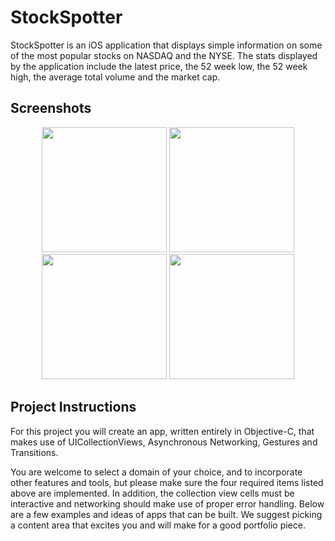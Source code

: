 # StockSpotter
StockSpotter is an iOS application that displays simple information on some of the most popular stocks on NASDAQ and the NYSE. The stats displayed by the application include the latest price, the 52 week low, the 52 week high, the average total volume and the market cap.

## Screenshots
<p align="center"><img src="https://i.imgur.com/l2Vm2m3.png" width="200"> <img src="https://i.imgur.com/ZYy1NpU.png" width="200"> <img src="https://i.imgur.com/YoDnID1.png" width="200"> <img src="https://i.imgur.com/wlRF2MD.png" width="200"></p>

## Project Instructions
For this project you will create an app, written entirely in Objective-C, that makes use of UICollectionViews, Asynchronous Networking, Gestures and Transitions.

You are welcome to select a domain of your choice, and to incorporate other features and tools, but please make sure the four required items listed above are implemented. In addition, the collection view cells must be interactive and networking should make use of proper error handling. Below are a few examples and ideas of apps that can be built. We suggest picking a content area that excites you and will make for a good portfolio piece.
